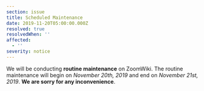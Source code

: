 ```yaml
---
section: issue
title: Scheduled Maintenance
date: 2019-11-20T05:00:00.000Z
resolved: true
resolvedWhen: ''
affected:
  - ''
severity: notice
---
```

We will be conducting **routine maintenance** on ZoomWiki. The routine maintenance will begin on _November 20th, 2019_ and end on _November 21st, 2019_. **We are sorry for any inconvenience**.
